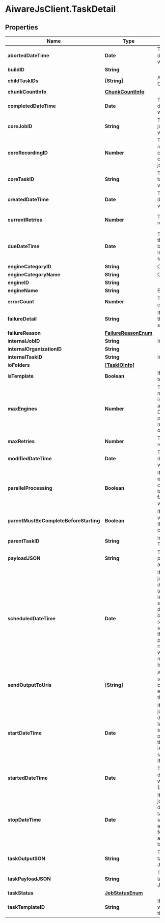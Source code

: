 # AiwareJsClient.TaskDetail

## Properties

Name | Type | Description | Notes
------------ | ------------- | ------------- | -------------
**abortedDateTime** | **Date** | This is the datetime the task was aborted | [optional] 
**buildID** | **String** |  | [optional] 
**childTaskIDs** | **[String]** | Array of Internal Child Task Id | [optional] 
**chunkCountInfo** | [**ChunkCountInfo**](ChunkCountInfo.md) |  | [optional] 
**completedDateTime** | **Date** | This is the datetime the task was completed | [optional] 
**coreJobID** | **String** | This is the core job id associated with this job | [optional] 
**coreRecordingID** | **Number** | This is the recording id in the core of the content for this job | [optional] 
**coreTaskID** | **String** | This is the core task id associated with this job | [optional] 
**createdDateTime** | **Date** | This is the datetime the core was created | [optional] 
**currentRetries** | **Number** | This is the current retries for the task | [optional] [default to 0]
**dueDateTime** | **Date** | This is the time the task is due to be complete.  This is used by edge to set the priorities. | [optional] 
**engineCategoryID** | **String** | Category Id | [optional] 
**engineCategoryName** | **String** | Category name | [optional] 
**engineID** | **String** |  | [optional] 
**engineName** | **String** | Engine name | [optional] 
**errorCount** | **Number** | This is the error count for the task | [optional] 
**failureDetail** | **String** | If there is an error, the detail will be set here. | [optional] 
**failureReason** | [**FailureReasonEnum**](FailureReasonEnum.md) |  | [optional] 
**internalJobID** | **String** | Internal Job ID | [optional] 
**internalOrganizationID** | **String** |  | [optional] 
**internalTaskID** | **String** | Internal Task ID | [optional] 
**ioFolders** | [**[TaskIOInfo]**](TaskIOInfo.md) |  | [optional] 
**isTemplate** | **Boolean** | If true, this job is a template | [optional] 
**maxEngines** | **Number** | The maximum number of engine instances to run against this task.  Defaults to 1 if parallelProcessing is false, or 2 otherwise. | [optional] 
**maxRetries** | **Number** | This is the max retries for the task | [optional] 
**modifiedDateTime** | **Date** | This is the datetime the core was last modified. | [optional] 
**parallelProcessing** | **Boolean** | If true, multiple engine instances can process this task in parallel.  If false, maxEngines will be 1. | [optional] 
**parentMustBeCompleteBeforeStarting** | **Boolean** | If true, this task won&#39;t start until the parent is complete | [optional] 
**parentTaskID** | **String** | Internal Parent Task Id | [optional] 
**payloadJSON** | **String** | This is the payload encoded as a JSON string | [optional] 
**scheduledDateTime** | **Date** | If from scheduled job, this is the date when the task should be launched. There is sometimes a difference between scheduled and start to allow for the edge to start processing at the right time if warmup is needed. If not, blank | [optional] 
**sendOutputToUris** | **[String]** | A list of URIs to send processed chunks when the engine completes them. | [optional] 
**startDateTime** | **Date** | If from scheduled job, this is the date when the task should be started. This is a planning time not the actual which is startedDateTime.  If not, blank | [optional] 
**startedDateTime** | **Date** | This is the datetime the task was started (actual) | [optional] 
**stopDateTime** | **Date** | If from scheduled job, this is the date when the task should be stopped. Start and Stop are used for recording from a stream.  If not, blank | [optional] 
**taskOutputSON** | **String** | This is the taskOutput as a JSON string | [optional] 
**taskPayloadJSON** | **String** | This is the taskPayload as a JSON string | [optional] 
**taskStatus** | [**JobStatusEnum**](JobStatusEnum.md) |  | [optional] 
**taskTemplateID** | **String** | If set, this task was created from this task template. | [optional] 


